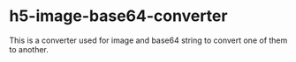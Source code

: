 # h5-image-base64-converter
This is a converter used for image and base64 string to convert one of them to another.
